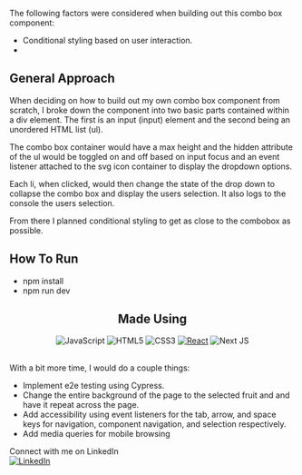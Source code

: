 
The following factors were considered when building out this combo box component:

- Conditional styling based on user interaction.
- 

<!-- https://ileriayo.github.io/markdown-badges/#markdown-badges -->

## General Approach

When deciding on how to build out my own combo box component from scratch, I broke down the component into two basic parts contained within a div element. The first is an input (input) element and the second being an unordered HTML list (ul).

The combo box container would have a max height and the hidden attribute of the ul would be toggled on and off based on input focus and an event listener attached to the svg icon container to display the dropdown options.

Each li, when clicked, would then change the state of the drop down to collapse the combo box and display the users selection. It also logs to the console the users selection.

From there I planned conditional styling to get as close to the combobox as possible. 

## How To Run

- npm install
- npm run dev


<div align='center'>

## Made Using

</div>
<!-- https://ileriayo.github.io/markdown-badges/#markdown-badges -->
<div align='center'>

![JavaScript](https://img.shields.io/badge/javascript-%23323330.svg?style=for-the-badge&logo=javascript&logoColor=%23F7DF1E)
![HTML5](https://img.shields.io/badge/html5-%23E34F26.svg?style=for-the-badge&logo=html5&logoColor=white)
![CSS3](https://img.shields.io/badge/css3-%231572B6.svg?style=for-the-badge&logo=css3&logoColor=white)
[![React](https://img.shields.io/badge/react-%2320232a.svg?style=for-the-badge&logo=react&logoColor=%2361DAFB)](https://reactjs.org/)
![Next JS](https://img.shields.io/badge/Next-black?style=for-the-badge&logo=next.js&logoColor=white)


</div>

</br>
With a bit more time, I would do a couple things:

- Implement e2e testing using Cypress.
- Change the entire background of the page to the selected fruit and and have it repeat across the page.
- Add accessibility using event listeners for the tab, arrow, and space keys for navigation, component navigation, and selection respectively.
- Add media queries for mobile browsing


Connect with me on LinkedIn
</br>
[![LinkedIn](https://skillicons.dev/icons?i=linkedin)](https://www.linkedin.com/in/j-easton-miller/) 
